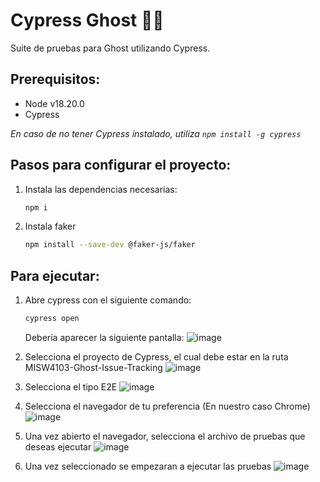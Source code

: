 # Cypress Ghost 🌳👻

Suite de pruebas para Ghost utilizando Cypress.

## Prerequisitos:
- Node v18.20.0
- Cypress

_En caso de no tener Cypress instalado, utiliza `npm install -g cypress`_

## Pasos para configurar el proyecto:
1. Instala las dependencias necesarias:
    ```bash
    npm i
    ```
2. Instala faker
    ```bash
    npm install --save-dev @faker-js/faker
    ```

## Para ejecutar:

1. Abre cypress con el siguiente comando:
    ```bash
    cypress open
    ```
    Debería aparecer la siguiente pantalla:
    ![image](https://github.com/necalero/MISW4103-Ghost-Issue-Tracking/assets/53950535/5bd37f84-09c3-4773-a4d5-e8d41b890857)

2. Selecciona el proyecto de Cypress, el cual debe estar en la ruta MISW4103-Ghost-Issue-Tracking
   ![image](https://github.com/necalero/MISW4103-Ghost-Issue-Tracking/assets/53950535/72f13f1e-bb2a-42e2-a064-4a6316c20436)

3. Selecciona el tipo E2E
   ![image](https://github.com/necalero/MISW4103-Ghost-Issue-Tracking/assets/53950535/298d65a5-24d2-4ca5-88f6-38934913c73a)

4. Selecciona el navegador de tu preferencia (En nuestro caso Chrome)
  ![image](https://github.com/necalero/MISW4103-Ghost-Issue-Tracking/assets/53950535/3e1c9a91-32da-4a1b-b2c3-28c007e9f107)

5. Una vez abierto el navegador, selecciona el archivo de pruebas que deseas ejecutar
  ![image](https://github.com/necalero/MISW4103-Ghost-Issue-Tracking/assets/53950535/cb2be2cd-7ac1-4a4e-b974-28d2f0a486ea)

6. Una vez seleccionado se empezaran a ejecutar las pruebas
  ![image](https://github.com/necalero/MISW4103-Ghost-Issue-Tracking/assets/53950535/88a6b129-c621-4a51-a835-2ab97cff7fb7)


